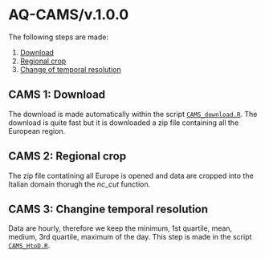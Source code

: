 # AQ-CAMS/v.1.0.0

The following steps are made:

1. [Download](#CAMS-1-Download)
2. [Regional crop](#CAMS-2-Regional-crop)
3. [Change of temporal resolution](#CAMS-3-Change-of-temporal-resolution)

## CAMS 1: Download
The download is made automatically within the script [`CAMS_download.R`](script/AQ/CAMS/CAMS_download.R). The download is quite fast but it is downloaded a zip file containing all the European region.

## CAMS 2: Regional crop
The zip file contatining all Europe is opened and data are cropped into the Italian domain thorugh the *nc_cut* function.

## CAMS 3: Changine temporal resolution
Data are hourly, therefore we keep the minimum, 1st quartile, mean, medium, 3rd quartile, maximum of the day. This step is made in the script [`CAMS_HtoD.R`](script/AQ/CAMS/CAMS_HtoD.R).
